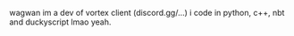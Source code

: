 wagwan
im a dev of vortex client (discord.gg/...)
i code in python, c++, nbt and duckyscript lmao
yeah.
